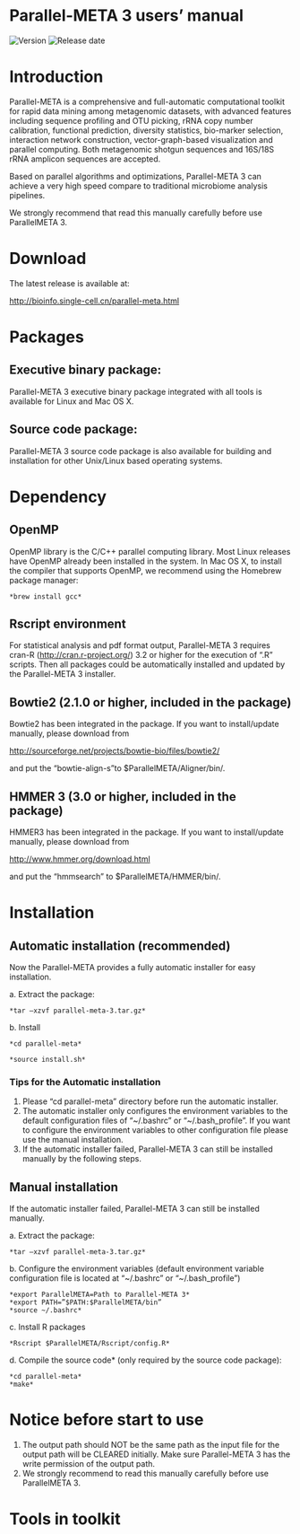 # Parallel-META 3 users’ manual 

![Version](https://img.shields.io/badge/Version-3.5.3-brightgreen)
![Release date](https://img.shields.io/badge/Release%20date-Dec.%2025%2C%202019-brightgreen)


# Introduction

Parallel-META is a comprehensive and full-automatic computational toolkit for rapid data mining among metagenomic datasets, with advanced features including sequence profiling and OTU picking, rRNA copy number calibration, functional prediction, diversity statistics, bio-marker selection, interaction network construction, vector-graph-based visualization and parallel computing. Both metagenomic shotgun sequences and 16S/18S rRNA amplicon sequences are accepted. 
 
Based on parallel algorithms and optimizations, Parallel-META 3 can achieve a very high speed compare to traditional microbiome analysis pipelines. 
 
We strongly recommend that read this manually carefully before use ParallelMETA 3.

# Download
	
The latest release is available at: 

http://bioinfo.single-cell.cn/parallel-meta.html 

# Packages 

## Executive binary package:

Parallel-META 3 executive binary package integrated with all tools is available for Linux and Mac OS X. 

## Source code package: 

Parallel-META 3 source code package is also available for building and installation for other Unix/Linux based operating systems.

# Dependency

## OpenMP

OpenMP library is the C/C++ parallel computing library. Most Linux releases have OpenMP already been installed in the system. In Mac OS X, to install the compiler that supports OpenMP, we recommend using the Homebrew package manager:

	*brew install gcc*

## Rscript environment 

For statistical analysis and pdf format output, Parallel-META 3 requires cran-R (<http://cran.r-project.org/>) 3.2 or higher for the execution of “.R” scripts. Then all packages could be automatically installed and updated by the Parallel-META 3 installer.

## Bowtie2 (2.1.0 or higher, included in the package)

Bowtie2 has been integrated in the package. If you want to install/update manually, please download from 

<http://sourceforge.net/projects/bowtie-bio/files/bowtie2/>

and put the “bowtie-align-s”to $ParallelMETA/Aligner/bin/. 

## HMMER 3 (3.0 or higher, included in the package) 

HMMER3 has been integrated in the package. If you want to install/update manually, please download from 

<http://www.hmmer.org/download.html>

and put the “hmmsearch” to $ParallelMETA/HMMER/bin/.

# Installation

## Automatic installation (recommended)

Now the Parallel-META provides a fully automatic installer for easy installation.

a. Extract the package: 

	*tar –xzvf parallel-meta-3.tar.gz*

b. Install
	
	*cd parallel-meta*

	*source install.sh*

### Tips for the Automatic installation

1. Please “cd parallel-meta” directory before run the automatic installer.
2. The automatic installer only configures the environment variables to the default configuration files of “~/.bashrc” or “~/.bash_profile”. If you want to configure the environment variables to other configuration file please use the manual installation.
3. If the automatic installer failed, Parallel-META 3 can still be installed manually by the following steps. 

## Manual installation

If the automatic installer failed, Parallel-META 3 can still be installed manually. 

a. Extract the package:

	*tar –xzvf parallel-meta-3.tar.gz*

b. Configure the environment variables (default environment variable configuration file is located at “~/.bashrc” or “~/.bash_profile”) 

	*export ParallelMETA=Path to Parallel-META 3*
	*export PATH=”$PATH:$ParallelMETA/bin” 
	*source ~/.bashrc*

c. Install R packages
	
	*Rscript $ParallelMETA/Rscript/config.R*

d. Compile the source code* (only required by the source code package): 

	*cd parallel-meta*
	*make*

# Notice before start to use

1. The output path should NOT be the same path as the input file for the output path will be CLEARED initially. Make sure Parallel-META 3 has the write permission of the output path.
2. We strongly recommend to read this manually carefully before use ParallelMETA 3. 

# Tools in toolkit 
